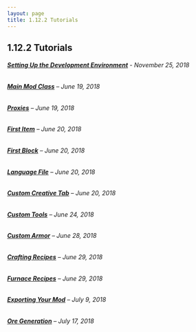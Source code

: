 ```yaml
---
layout: page
title: 1.12.2 Tutorials
---
```


## 1.12.2 Tutorials

###### [**Setting Up the Development Environment**](./2018-11-25-setting-up-the-development-environment/) - _November 25, 2018_
###### [**Main Mod Class**](./2018-06-19-main-mod-class) – _June 19, 2018_
###### [**Proxies**](./2018-06-19-proxies) – _June 19, 2018_
###### [**First Item**](./2018-06-20-first-item) – _June 20, 2018_
###### [**First Block**](./2018-06-20-first-block) – _June 20, 2018_
###### [**Language File**](./2018-06-20-language-file) – _June 20, 2018_
###### [**Custom Creative Tab**](./2018-06-20-custom-creative-tab) – _June 20, 2018_
###### [**Custom Tools**](./2018-06-24-custom-tools) – _June 24, 2018_
###### [**Custom Armor**](./2018-06-28-custom-armor) – _June 28, 2018_
###### [**Crafting Recipes**](./2018-06-29-crafting-recipes) – _June 29, 2018_
###### [**Furnace Recipes**](./2018-06-29-furnace-recipes) – _June 29, 2018_
###### [**Exporting Your Mod**](./2018-07-09-exporting-your-mod) – _July 9, 2018_
###### [**Ore Generation**](./2018-07-17-ore-generation) – _July 17, 2018_
